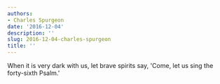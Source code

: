 ```yaml
---
authors:
- Charles Spurgeon
date: '2016-12-04'
description: ''
slug: 2016-12-04-charles-spurgeon
title: ''
---
```

When it is very dark with us, let brave spirits say, 'Come, let us sing the forty-sixth Psalm.'



